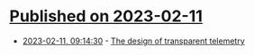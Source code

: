 # [Published on 2023-02-11](index.md)

* [2023-02-11, 09:14:30](https://news.ycombinator.com/item?id=34750782) - [The design of transparent telemetry](https://research.swtch.com/telemetry-design)
